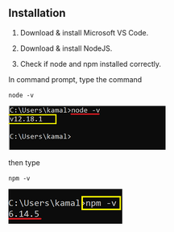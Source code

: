 ## Installation

1. Download & install Microsoft VS Code.

2. Download & install NodeJS.

3. Check if node and npm installed correctly.


In command prompt, type the command
```
node -v
```

![Node version](/images/nodeversion.png)

then type
```
npm -v
```

![NPM version](/images/npmversion.png)

